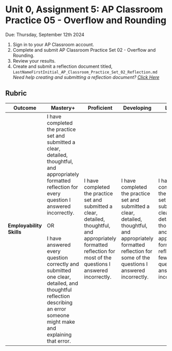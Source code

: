 # Unit 0, Assignment 5: AP Classroom Practice 05 - Overflow and Rounding
Due: Thursday, September 12th 2024

1. Sign in to your AP Classroom account.
2. Complete and submit AP Classroom Practice Set 02 - Overflow and Rounding.
3. Review your results.
4. Create and submit a reflection document titled, `LastNameFirstInitial_AP_Classroom_Practice_Set_02_Reflection.md`<br>*Need help creating and submitting a reflection document? [Click Here](https://github.com/MrJSwotinsky/AP_Computer_Science_Principles/blob/main/Resources/How_To_Create_and_Submit_a_Reflection_Document.md)*

## Rubric
|Outcome|Mastery+|Proficient|Developing|Limited|Incomplete|
|---|---|---|---|---|---|
|**Employability Skills**|I have completed the practice set and submitted a clear, detailed, thoughtful, and appropriately formatted reflection for every question I answered incorrectly.<br><br>OR<br><br>I have answered every question correctly and submitted one clear, detailed, and thoughtful reflection describing an error someone might make and explaining that error. |I have completed the practice set and submitted a clear, detailed, thoughtful, and appropriately formatted reflection for most of the questions I answered incorrectly.|I have completed the practice set and submitted a clear, detailed, thoughtful, and appropriately formatted reflection for some of the questions I answered incorrectly.|I have completed the practice set and submitted a clear, detailed, thoughtful, and appropriately formatted reflection for few of the questions I answered incorrectly.|Either I have not completed the practice set or I have not I have not submitted any clear, detailed, thoughtful, and appropriately formatted reflections for the questions I answered incorrectly.|
